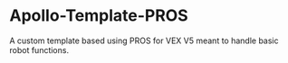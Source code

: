 # Apollo-Template-PROS
A custom template based using PROS for VEX V5 meant to handle basic robot functions.
